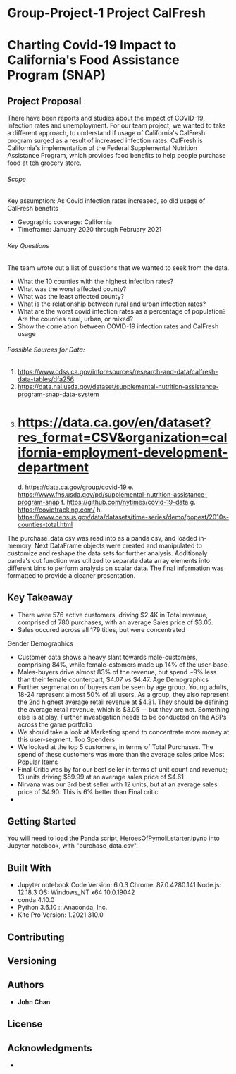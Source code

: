 # Group-Project-1 Project CalFresh
# Charting Covid-19 Impact to California's Food Assistance Program (SNAP)

## Project Proposal
There have been reports and studies about the impact of COVID-19, infection rates and unemployment. For our team project, we wanted to take a different approach, to understand if usage of California's CalFresh program surged as a result of increased infection rates. CalFresh is California's implementation of the Federal Supplemental Nutrition Assistance Program, which provides food benefits to help people purchase food at teh grocery store.   

###### Scope
Key assumption: As Covid infection rates increased, so did usage of CalFresh benefits
* Geographic coverage: California
* Timeframe: January 2020 through February 2021

###### Key Questions
The team wrote out a list of questions that we wanted to seek from the data.
*  What the 10 counties with the highest infection rates?
*  What was the worst affected county?
*  What was the least affected county?
*  What is the relationship between rural and urban infection rates?
*  What are the worst covid infection rates as a percentage of population? Are the counties rural, urban, or mixed?
*  Show the correlation between COVID-19 infection rates and CalFresh usage

###### Possible Sources for Data:
1. https://www.cdss.ca.gov/inforesources/research-and-data/calfresh-data-tables/dfa256
1. https://data.nal.usda.gov/dataset/supplemental-nutrition-assistance-program-snap-data-system
1. # https://data.ca.gov/en/dataset?res_format=CSV&organization=california-employment-development-department
	d. https://data.ca.gov/group/covid-19
	e. https://www.fns.usda.gov/pd/supplemental-nutrition-assistance-program-snap
	f. https://github.com/nytimes/covid-19-data
	g. https://covidtracking.com/
	h. https://www.census.gov/data/datasets/time-series/demo/popest/2010s-counties-total.html


The purchase_data csv was read into as a panda csv, and loaded in-memory. Next DataFrame objects were created and manipulated to customize and reshape the data sets for further analysis. Additionaly panda's cut function was utilized to separate data array elements into different bins to perform analysis on scalar data. The final information was formatted to provide a cleaner presentation. 

## Key Takeaway
* There were 576 active customers, driving $2.4K in Total revenue, comprised of 780 purchases, with an average Sales price of $3.05.
* Sales occured across all 179 titles, but were concentrated 

Gender Demographics
* Customer data shows a heavy slant towards male-customers, comprising 84%, while female-cstomers made up 14% of the user-base.
* Males-buyers drive almost 83% of the revenue, but spend ~9% less than their female counterpart, $4.07 vs $4.47.
Age Demographics
* Further segmenation of buyers can be seen by age group. Young adults, 18-24 represent almost 50% of all users. As a group, they also represent the 2nd highest average retail revenue at $4.31. They should be defining the average retail revenue, which is $3.05 -- but they are not. Something else is at play. Further investigation needs to be conducted on the ASPs across the game portfolio
* We should take a look at Marketing spend to concentrate more money at this user-segment.
Top Spenders
* We looked at the top 5 customers, in terms of Total Purchases. The spend of these customers was more than the average sales price
Most Popular Items
* Final Critic was by far our best seller in terms of unit count and revenue; 13 units driving $59.99 at an average sales price of $4.61
* Nirvana was our 3rd best seller with 12 units, but at an average sales price of $4.90. This is 6% better than Final critic
* 
## Getting Started

You will need to load the Panda script, HeroesOfPymoli_starter.ipynb into Jupyter notebook, with "purchase_data.csv". 

## Built With

* Jupyter notebook Code Version: 6.0.3
Chrome: 87.0.4280.141
Node.js: 12.18.3
OS: Windows_NT x64 10.0.19042
* conda 4.10.0
* Python 3.6.10 :: Anaconda, Inc.
* Kite Pro Version: 1.2021.310.0
## Contributing


## Versioning

## Authors

* **John Chan**


## License

## Acknowledgments

* 
